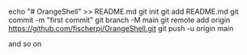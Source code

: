 echo "# OrangeShell" >> README.md
git init
git add README.md
git commit -m "first commit"
git branch -M main
git remote add origin https://github.com/fischerpj/OrangeShell.git
git push -u origin main

and so on
